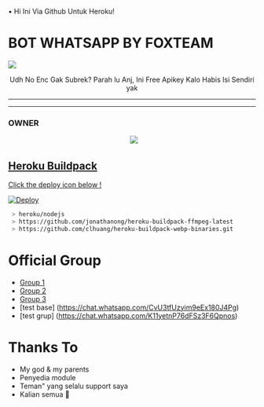 • Hi Ini Via Github Untuk Heroku!


# BOT WHATSAPP BY FOXTEAM


<img src="https://user-images.githubusercontent.com/99161705/160831250-db9af961-ee75-416e-9aab-96ecb0af3c37.jpg" />
<p align="center"> 
Udh No Enc Gak Subrek? Parah lu Anj, Ini Free Apikey Kalo Habis Isi Sendiri yak


</p> 

------

------ 



### OWNER
<p align="center">
  <a href="https://wa.me/62887433094409?text=Halo"><img src="https://img.shields.io/badge/WhatsApp-25D366?style=for-the-badge&logo=whatsapp&logoColor=white" /><br>
    
## Heroku Buildpack

Click the deploy icon below !

[![Deploy](https://www.herokucdn.com/deploy/button.svg)](https://heroku.com/deploy?template=https://github.com/LyliaSasha/LeonSuzuki)

```bash
 > heroku/nodejs
 > https://github.com/jonathanong/heroku-buildpack-ffmpeg-latest
 > https://github.com/clhuang/heroku-buildpack-webp-binaries.git
```

# Official Group
- [Group 1](https://chat.whatsapp.com/GStM13Ktxr085ubmy1EMKN)
- [Group 2](https://chat.whatsapp.com/FU9uGSY7ODW9spPWCJFmEP)
- [Group 3](https://chat.whatsapp.com/JPbWAU093gNCG1L9Akr7c3)
- [test base] (https://chat.whatsapp.com/CvU3tfUzyim9eEx180J4Pg)
- [test grup] (https://chat.whatsapp.com/K11yetnP76dFSz3F6Qpnos)

# Thanks To
- My god & my parents
- Penyedia module
- Teman" yang selalu support saya
- Kalian semua 🛐



